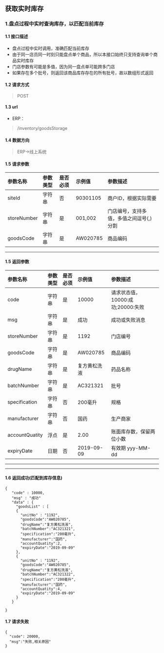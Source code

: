 ## 获取实时库存
### 1.盘点过程中实时查询库存，以匹配当前库存
#### 1.1 接口描述
* 盘点过程中实时调用，准确匹配当前库存
* 由于同一店员同一时刻只能盘点单个商品，所以本接口始终只支持查询单个商品实时库存
* 门店参数有可能是多值，因为同一盘点单可能跨多门店
* 如果存在多个批号，则返回该商品库存存在的所有批号，故以数组形式返回
#### 1.2 请求方式
> POST
#### 1.3 url
* ERP：
> /inventory/goodsStorage
#### 1.4 数据方向
> ERP->线上系统
#### 1.5 请求参数
| 参数名称 | 参数类型 | 是否必须 | 示例值 | 参数描述  |
| :---         |     :---      |     :--- | :--- | :--- |
| siteId   | 字符串     | 否    | 90301105    | 商户ID，根据实际需要 |
| storeNumber   | 字符串     | 是    | 001,002    | 门店编号，支持多值，多值之间逗号(,)分割 |
| goodsCode   | 字符串     | 是    | AW020785    | 商品编码 |
--------------------- 
#### 1.5 返回参数
| 参数名称 | 参数类型 | 是否必须 | 示例值 | 参数描述  |
| :---         |     :---      |     :--- | :--- | :--- |
| code   | 字符串     | 是    | 10000    | 请求状态值，10000:成功;20000:失败 |
| msg   | 字符串    | 是    | 成功    | 成功或失败消息 |
| storeNumber   | 字符串    | 是    | 1192    | 门店编号 |
| goodsCode   | 字符串    | 是    | AW020785    | 商品编码 |
| drugName   | 字符串    | 是    | 复方黄松洗液    | 药品名称 |
| batchNumber   | 字符串    | 是    | AC321321    | 批号 |
| specification   | 字符串    | 否    | 200毫升    | 规格 |
| manufacturer   | 字符串    | 否    | 国药    | 生产商家 |
| accountQuatity   | 浮点    | 是    | 2.00   | 账面库存数，保留两位小数 |
| expiryDate   | 日期    | 否    | 2019-09-09   | 有效期 yyy-MM-dd |
--------------------- 
--------------------- 
#### 1.6 返回成功(匹配到库存信息)
 ``` 
{
    "code" : 10000,
    "msg" : "成功"
    "data" : {
      "goodsList" : [
      {
        "unitNo" : "1192",
        "goodsCode":"AW020785",
        "drugName":"复方黄松洗液",
        "batchNumber":"AC321321",
        "specification":"200毫升",
        "manufacturer":"国药",
        "accountQuatity":2,
        "expiryDate":"2019-09-09"
      },
      {
        "unitNo" : "1192",
        "goodsCode":"AW020785",
        "drugName":"复方黄松洗液",
        "batchNumber":"AC321322",
        "specification":"200毫升",
        "manufacturer":"国药",
        "accountQuatity":4,
        "expiryDate":"2019-09-09"
      }
    }
    
}
```
#### 1.7 请求失败
```
{
  "code": 20000,
  "msg":"失败,相关原因"
}
```

